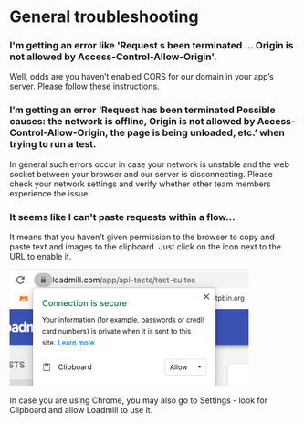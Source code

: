 # General troubleshooting

### I'm getting an error like 'Request s been terminated ... Origin is not allowed by Access-Control-Allow-Origin'.

Well, odds are you haven’t enabled CORS for our domain in your app’s server. Please follow [these instructions](https://docs.loadmill.com/load-testing/setup/testing-with-cors).

### I’m getting an error ‘Request has been terminated Possible causes: the network is offline, Origin is not allowed by Access-Control-Allow-Origin, the page is being unloaded, etc.’ when trying to run a test.&#x20;

In general such errors occur in case your network is unstable and the web socket between your browser and our server is disconnecting. Please check your network settings and verify whether other team members experience the issue.

### It seems like I can't paste requests within a flow...

It means that you haven’t given permission to the browser to copy and paste text and images to the clipboard. Just click on the icon next to the URL to enable it.

![](.gitbook/assets/screen-shot-2021-04-04-at-17.11.32.png)

In case you are using Chrome, you may also go to Settings - look for Clipboard and allow Loadmill to use it.&#x20;
